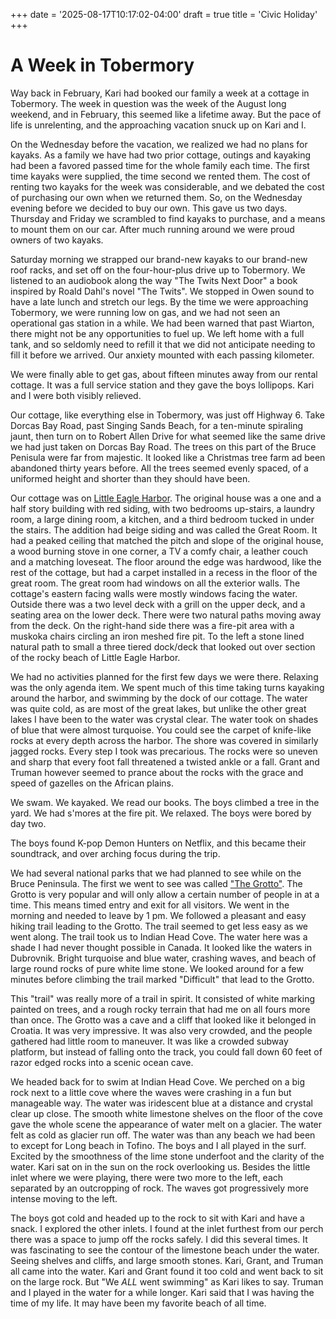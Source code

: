 +++
date = '2025-08-17T10:17:02-04:00'
draft = true
title = 'Civic Holiday'
+++

# A Week in Tobermory

Way back in February, Kari had booked our family a week at a cottage in Tobermory. The week in question was the week of the August long weekend, and in February, this seemed like a lifetime away. But the pace of life is unrelenting, and the approaching vacation snuck up on Kari and I.

On the Wednesday before the vacation, we realized we had no plans for kayaks. As a family we have had two prior cottage, outings and kayaking had been a favored passed time for the whole family each time. The first time kayaks were supplied, the time second we rented them. The cost of renting two kayaks for the week was considerable, and we debated the cost of purchasing our own when we returned them. So, on the Wednesday evening before we decided to buy our own. This gave us two days. Thursday and Friday we scrambled to find kayaks to purchase, and a means to mount them on our car.
After much running around we were proud owners of two kayaks.

Saturday morning we strapped our brand-new kayaks to our brand-new roof racks, and set off on the four-hour-plus drive up to Tobermory. We listened to an audiobook along the way "The Twits Next Door" a book inspired by Roald Dahl's novel "The Twits". We stopped in Owen sound to have a late lunch and stretch our legs. By the time we were approaching Tobermory, we were running low on gas, and we had not seen an operational gas station in a while. We had been warned that past Wiarton, there might not be any opportunities to fuel up. We left home with a full tank, and so seldomly need to refill it that we did not anticipate needing to fill it before we arrived. Our anxiety mounted with each passing kilometer.

We were finally able to get gas, about fifteen minutes away from our rental cottage. It was a full service station and they gave the boys lollipops. Kari and I were both visibly relieved.

Our cottage, like everything else in Tobermory, was just off Highway 6. Take Dorcas Bay Road, past Singing Sands Beach, for a ten-minute spiraling jaunt, then turn on to Robert Allen Drive for what seemed like the same drive we had just taken on Dorcas Bay Road. The trees on this part of the Bruce Penisula were far from majestic. It looked like a Christmas tree farm ad been abandoned thirty years before. All the trees seemed evenly spaced, of a uniformed height and shorter than they should have been.

Our cottage was on [Little Eagle Harbor](https://www.google.com/maps/place/Little+Eagle+Harbour/@45.1526611,-81.582768,15.08z/data=!4m6!3m5!1s0x4d2d0fe7fd430fe1:0x13ab60f484f0ae4d!8m2!3d45.1487673!4d-81.580432!16s%2Fg%2F1tj1rqdq?entry=ttu&g_ep=EgoyMDI1MDgxMy4wIKXMDSoASAFQAw%3D%3D). The original house was a one and a half story building with red siding, with two bedrooms up-stairs, a laundry room, a large dining room, a kitchen, and a third bedroom tucked in under the stairs. The addition had beige siding and was called the Great Room. It had a peaked ceiling that matched the pitch and slope of the original house, a wood burning stove in one corner, a TV a comfy chair, a leather couch and a matching loveseat. The floor around the edge was hardwood, like the rest of the cottage, but had a carpet installed in a recess in the floor of the great room. The great room had windows on all the exterior walls. The cottage's eastern facing walls were mostly windows facing the water. Outside there was a two level deck with a grill on the upper deck, and a seating area on the lower deck. There were two natural paths moving away from the deck. On the right-hand side there was a fire-pit area with a muskoka chairs circling an iron meshed fire pit. To the left a stone lined natural path to small a three tiered dock/deck that looked out over section of the rocky beach of Little Eagle Harbor.

We had no activities planned for the first few days we were there. Relaxing was the only agenda item. We spent much of this time taking turns kayaking around the harbor, and swimming by the dock of our cottage. The water was quite cold, as are most of the great lakes, but unlike the other great lakes I have been to the water was crystal clear. The water took on shades of blue that were almost turquoise. You could see the carpet of knife-like rocks at every depth across the harbor. The shore was covered in similarly jagged rocks. Every step I took was precarious. The rocks were so uneven and sharp that every foot fall threatened a twisted ankle or a fall. Grant and Truman however seemed to prance about the rocks with the grace and speed of gazelles on the African plains.

We swam. We kayaked. We read our books. The boys climbed a tree in the yard. We had s'mores at the fire pit. We relaxed. The boys were bored by day two.

The boys found K-pop Demon Hunters on Netflix, and this became their soundtrack, and over arching focus during the trip.

We had several national parks that we had planned to see while on the Bruce Peninsula. The first we went to see was called ["The Grotto"](https://www.google.com/maps/place/the+grotto+bruce+peninsula+national+park/data=!4m2!3m1!1s0x4d2d062bec46ad1b:0xec9dc7da5d7ccc24?sa=X&ved=1t:155783&ictx=111). The Grotto is very popular and will only allow a certain number of people in at a time. This means timed entry and exit for all visitors. We went in the morning and needed to leave by 1 pm. We followed a pleasant and easy hiking trail leading to the Grotto. The trail seemed to get less easy as we went along. The trail took us to Indian Head Cove. The water here was a shade I had never thought possible in Canada. It looked like the waters in Dubrovnik. Bright turquoise and blue water, crashing waves, and beach of large round rocks of pure white lime stone. We looked around for a few minutes before climbing the trail marked "Difficult" that lead to the Grotto.

This "trail" was really more of a trail in spirit. It consisted of white marking painted on trees, and a rough rocky terrain that had me on all fours more than once. The Grotto was a cave and a cliff that looked like it belonged in Croatia. It was very impressive. It was also very crowded, and the people gathered had little room to maneuver. It was like a crowded subway platform, but instead of falling onto the track, you could fall down 60 feet of razor edged rocks into a scenic ocean cave.

We headed back for to swim at Indian Head Cove. We perched on a big rock next to a little cove where the waves were crashing in a fun but manageable way. The water was iridescent blue at a distance and crystal clear up close. The smooth white limestone shelves on the floor of the cove gave the whole scene the appearance of water melt on a glacier. The water felt as cold as glacier run off. The water was than any beach we had been to except for Long beach in Tofino. The boys and I all played in the surf. Excited by the smoothness of the lime stone underfoot and the clarity of the water. Kari sat on in the sun on the rock overlooking us. Besides the little inlet where we were playing, there were two more to the left, each separated by an outcropping of rock. The waves got progressively more intense moving to the left.

The boys got cold and headed up to the rock to sit with Kari and have a snack. I explored the other inlets. I found at the inlet furthest from our perch there was a space to jump off the rocks safely. I did this several times. It was fascinating to see the contour of the limestone beach under the water. Seeing shelves and cliffs, and large smooth stones. Kari, Grant, and Truman all came into the water. Kari and Grant found it too cold and went back to sit on the large rock. But "We _ALL_ went swimming" as Kari likes to say. Truman and I played in the water for a while longer. Kari said that I was having the time of my life. It may have been my favorite beach of all time.



